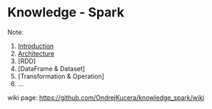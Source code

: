 # Knowledge - Spark

Note:

1) [Introduction]()
2) [Architecture]()
3) [RDD]
4) [DataFrame & Dataset]
5) [Transformation & Operation]
6) ...

wiki page: https://github.com/OndrejKucera/knowledge_spark/wiki

